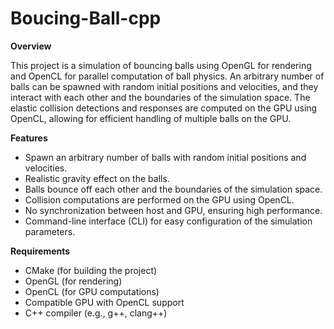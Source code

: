 # Boucing-Ball-cpp
**Overview**

This project is a simulation of bouncing balls using OpenGL for rendering and OpenCL for parallel computation of ball physics. An arbitrary number of balls can be spawned with random initial positions and velocities, and they interact with each other and the boundaries of the simulation space. The elastic collision detections and responses are computed on the GPU using OpenCL, allowing for efficient handling of multiple balls on the GPU.

**Features**

+ Spawn an arbitrary number of balls with random initial positions and velocities.
+ Realistic gravity effect on the balls.
+ Balls bounce off each other and the boundaries of the simulation space.
+ Collision computations are performed on the GPU using OpenCL.
+ No synchronization between host and GPU, ensuring high performance.
+ Command-line interface (CLI) for easy configuration of the simulation parameters.

**Requirements**

+ CMake (for building the project)
+ OpenGL (for rendering)
+ OpenCL (for GPU computations)
+ Compatible GPU with OpenCL support
+ C++ compiler (e.g., g++, clang++)


